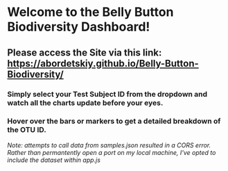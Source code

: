 # Welcome to the Belly Button Biodiversity Dashboard!

## Please access the Site via this link: https://abordetskiy.github.io/Belly-Button-Biodiversity/

### Simply select your Test Subject ID from the dropdown and watch all the charts update before your eyes.

### Hover over the bars or markers to get a detailed breakdown of the OTU ID.

*Note: attempts to call data from samples.json resulted in a CORS error. Rather than permantently open a port on my local machine, I've opted to include the dataset within app.js*



